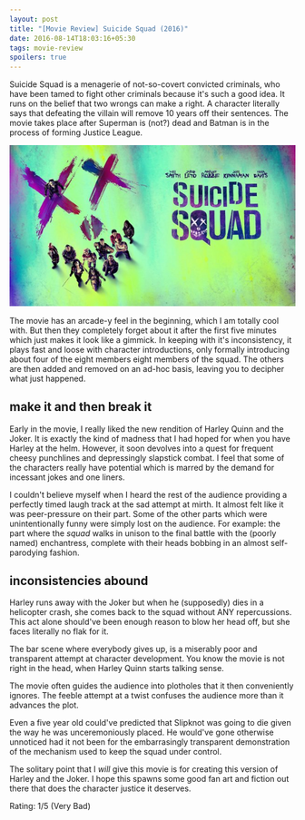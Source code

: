```yaml
---
layout: post
title: "[Movie Review] Suicide Squad (2016)"
date: 2016-08-14T18:03:16+05:30
tags: movie-review
spoilers: true
---
```


Suicide Squad is a menagerie of not-so-covert convicted criminals, who have been tamed to fight other criminals because it's such a good idea.
It runs on the belief that two wrongs can make a right.
A character literally says that defeating the villain will remove 10 years off their sentences.
The movie takes place after Superman is (not?) dead and Batman is in the process of forming Justice League.

![Suicide Squad (2016)](/img/movie-poster-suicide-squad-2016.jpg 'Suicide Squad (2016)')

The movie has an arcade-y feel in the beginning, which I am totally cool with.
But then they completely forget about it after the first five minutes which just makes it look like a gimmick.
In keeping with it's inconsistency, it plays fast and loose with character introductions, only formally introducing about four of the eight members eight members of the squad. 
The others are then added and removed on an ad-hoc basis, leaving you to decipher what just happened.

## make it and then break it

Early in the movie, I really liked the new rendition of Harley Quinn and the Joker.
It is exactly the kind of madness that I had hoped for when you have Harley at the helm.
However, it soon devolves into a quest for frequent cheesy punchlines and depressingly slapstick combat.
I feel that some of the characters really have potential which is marred by the demand for incessant jokes and one liners.


I couldn't believe myself when I heard the rest of the audience providing a perfectly timed laugh track at the sad attempt at mirth.
It almost felt like it was peer-pressure on their part.
Some of the other parts which were unintentionally funny were simply lost on the audience.
For example: the part where the _squad_ walks in unison to the final battle with the (poorly named) enchantress, complete with their heads bobbing in an almost self-parodying fashion.

## inconsistencies abound

Harley runs away with the Joker but when he (supposedly) dies in a helicopter crash, she comes back to the squad without ANY repercussions.
This act alone should've been enough reason to blow her head off, but she faces literally no flak for it.

The bar scene where everybody gives up, is a miserably poor and transparent attempt at character development.
You know the movie is not right in the head, when Harley Quinn starts talking sense.

The movie often guides the audience into plotholes that it then conveniently ignores.
The feeble attempt at a twist confuses the audience more than it advances the plot.

Even a five year old could've predicted that Slipknot was going to die given the way he was unceremoniously placed.
He would've gone otherwise unnoticed had it not been for the embarrasingly transparent demonstration of the mechanism used to keep the squad under control.

The solitary point that I _will_ give this movie is for creating this version of Harley and the Joker.
I hope this spawns some good fan art and fiction out there that does the character justice it deserves.

Rating: 1/5 (Very Bad)
